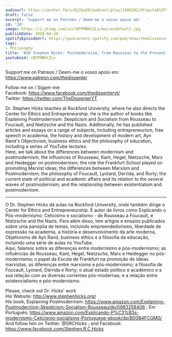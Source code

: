 ```yaml
---
audiourl: https://anchor.fm/s/822ba20/podcast/play/1986282/https%3A%2F%2Fd3ctxlq1ktw2nl.cloudfront.net%2Fproduction%2F2018-11-26%2F7573041-44100-2-a9efae21386eb.mp3
draft: false
excerpt: 'Support me on Patreon / Deem-me o vosso apoio em:   '
id: '20'
image: https://i.ytimg.com/vi/rBTPMBKCZLs/maxresdefault.jpg
publishDate: 2018-04-30
spotifyEpisodeUrl: https://podcasters.spotify.com/pod/show/thedissenter/episodes/20-Stephen-Hicks-Postmodernism--from-Rousseau-to-the-Present-e2r49a
tags:
- Philosophy
title: '#20 Stephen Hicks: Postmodernism, from Rousseau to the Present'
youtubeid: rBTPMBKCZLs
---
```

<div class="timelinks">

Support me on Patreon / Deem-me o vosso apoio em:   
https://www.patreon.com/thedissenter

Follow me on / Sigam-me:  
Facebook: https://www.facebook.com/thedissenteryt/  
Twitter: https://twitter.com/TheDissenterYT

Dr. Stephen Hicks teaches at Rockford University, where he also directs the Center for Ethics and Entrepreneurship. He is the author of books like Explaining Postmodernism: Skepticism and Socialism from Rousseau to Foucault, and Nietzsche and the Nazis. Additionally, he has published articles and essays on a range of subjects, including entrepreneurism, free speech in academia, the history and development of modern art, Ayn Rand's Objectivism, business ethics and the philosophy of education, including a series of YouTube lectures.  
Here, we talk about the differences between modernism and postmodernism; the influences of Rousseau, Kant, Hegel, Nietzsche, Marx and Heidegger on postmodernism; the role the Frankfurt School played on promoting Marxist ideas; the differences between Marxism and Postmodernism; the philosophy of Foucault, Lyotard, Derrida, and Rorty; the current state of political and academic affairs and its relation to the several waves of postmodernism; and the relationship between existentialism and postmodernism.

---

O Dr. Stephen Hicks dá aulas na Rockford University, onde também dirige o Center for Ethics and Entrepreneurship. É autor de livros como Explicando o Pós-modernismo: Ceticismo e socialismo - de Rousseau a Foucault, e Nietzsche and the Nazis. Para além disso, tem artigos e ensaios publicados sobre uma panóplia de temas, incluindo empreendedorismo, liberdade de expressão na academia, a história e desenvolvimento da arte moderna, Objetivismo de Ayn Rand, business ethics e a filosofia da educação, incluindo uma série de aulas no YouTube.  
Aqui, falamos sobre as diferenças entre modernismo e pós-modernismo; as influências de Rousseau, Kant, Hegel, Nietzsche, Marx e Heidegger no pós-modernismo; o papel da Escola de Frankfurt na promoção de ideias marxistas; as diferenças entre marxismo e pós-modernismo; a filosofia de Foucault, Lyotard, Derrida e Rorty; o atual estado político e académico e a sua relação com as diversas correntes pós-modernas; e a relação entre existencialismo e pós-modernismo.

Please, check out Dr. Hicks’ work  
His Website: http://www.stephenhicks.org/  
His book, Explaining Postmodernism: https://www.amazon.com/Explaining-Postmodernism-Skepticism-Socialism-Rousseau/dp/0983258406 ; Em Português: https://www.amazon.com/Explicando-P%C3%B3s-modernismo-Ceticismo-socialismo-Portuguese-ebook/dp/B00B4FCGM0/  
And follow him on Twitter: @SRCHicks ; and Facebook: https://www.facebook.com/Stephen.R.C.Hicks</div>

